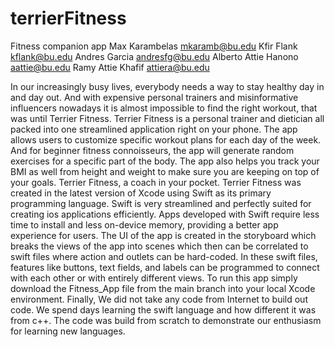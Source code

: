 # terrierFitness
Fitness companion app
Max Karambelas              	mkaramb@bu.edu
Kfir Flank                    kflank@bu.edu
Andres Garcia                 andresfg@bu.edu
Alberto Attie Hanono       	  aattie@bu.edu
Ramy Attie Khafif             attiera@bu.edu

  In our increasingly busy lives, everybody needs a way to stay healthy day in and day out. And with expensive personal trainers and misinformative influencers nowadays it is almost impossible to find the right workout, that was until Terrier Fitness. Terrier Fitness is a personal trainer and dietician all packed into one streamlined application right on your phone. The app allows users to customize specific workout plans for each day of the week. And for beginner fitness connoisseurs, the app will generate random exercises for a specific part of the body. The app also helps you track your BMI as well from height and weight to make sure you are keeping on top of your goals. Terrier Fitness, a coach in your pocket.
  Terrier Fitness was created in the latest version of Xcode using Swift as its primary programming language. Swift is very streamlined and perfectly suited for creating ios applications efficiently. Apps developed with Swift require less time to install and less on-device memory, providing a better app experience for users. The UI of the app is created in the storyboard which breaks the views of the app into scenes which then can be correlated to swift files where action and outlets can be hard-coded. In these swift files, features like buttons, text fields, and labels can be programmed to connect with each other or with entirely different views. To run this app simply download the Fitness_App file from the main branch into your local Xcode environment.
Finally, We did not take any code from Internet to build out code. We spend days learning the swift language and how different it was from c++. The code was build from scratch to demonstrate our enthusiasm for learning new languages.  

